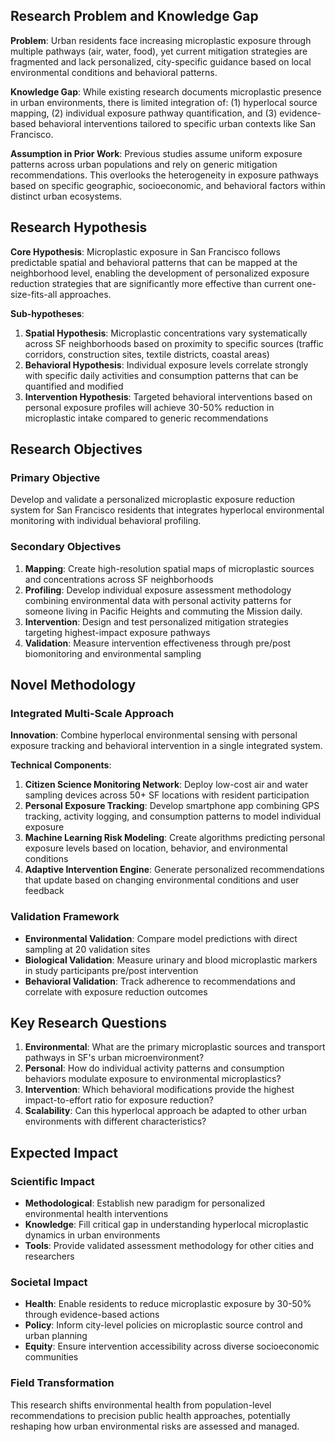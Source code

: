 ## Research Problem and Knowledge Gap

**Problem**: Urban residents face increasing microplastic exposure through multiple pathways (air, water, food), yet current mitigation strategies are fragmented and lack personalized, city-specific guidance based on local environmental conditions and behavioral patterns.

**Knowledge Gap**: While existing research documents microplastic presence in urban environments, there is limited integration of: (1) hyperlocal source mapping, (2) individual exposure pathway quantification, and (3) evidence-based behavioral interventions tailored to specific urban contexts like San Francisco.

**Assumption in Prior Work**: Previous studies assume uniform exposure patterns across urban populations and rely on generic mitigation recommendations. This overlooks the heterogeneity in exposure pathways based on specific geographic, socioeconomic, and behavioral factors within distinct urban ecosystems.

## Research Hypothesis

**Core Hypothesis**: Microplastic exposure in San Francisco follows predictable spatial and behavioral patterns that can be mapped at the neighborhood level, enabling the development of personalized exposure reduction strategies that are significantly more effective than current one-size-fits-all approaches.

**Sub-hypotheses**:

1. **Spatial Hypothesis**: Microplastic concentrations vary systematically across SF neighborhoods based on proximity to specific sources (traffic corridors, construction sites, textile districts, coastal areas)
2. **Behavioral Hypothesis**: Individual exposure levels correlate strongly with specific daily activities and consumption patterns that can be quantified and modified
3. **Intervention Hypothesis**: Targeted behavioral interventions based on personal exposure profiles will achieve 30-50% reduction in microplastic intake compared to generic recommendations

## Research Objectives

### Primary Objective

Develop and validate a personalized microplastic exposure reduction system for San Francisco residents that integrates hyperlocal environmental monitoring with individual behavioral profiling.

### Secondary Objectives

1. **Mapping**: Create high-resolution spatial maps of microplastic sources and concentrations across SF neighborhoods
2. **Profiling**: Develop individual exposure assessment methodology combining environmental data with personal activity patterns for someone living in Pacific Heights and commuting the Mission daily.
3. **Intervention**: Design and test personalized mitigation strategies targeting highest-impact exposure pathways
4. **Validation**: Measure intervention effectiveness through pre/post biomonitoring and environmental sampling

## Novel Methodology

### Integrated Multi-Scale Approach

**Innovation**: Combine hyperlocal environmental sensing with personal exposure tracking and behavioral intervention in a single integrated system.

**Technical Components**:

1. **Citizen Science Monitoring Network**: Deploy low-cost air and water sampling devices across 50+ SF locations with resident participation
2. **Personal Exposure Tracking**: Develop smartphone app combining GPS tracking, activity logging, and consumption patterns to model individual exposure
3. **Machine Learning Risk Modeling**: Create algorithms predicting personal exposure levels based on location, behavior, and environmental conditions
4. **Adaptive Intervention Engine**: Generate personalized recommendations that update based on changing environmental conditions and user feedback

### Validation Framework

* **Environmental Validation**: Compare model predictions with direct sampling at 20 validation sites
* **Biological Validation**: Measure urinary and blood microplastic markers in study participants pre/post intervention
* **Behavioral Validation**: Track adherence to recommendations and correlate with exposure reduction outcomes

## Key Research Questions

1. **Environmental**: What are the primary microplastic sources and transport pathways in SF's urban microenvironment?
2. **Personal**: How do individual activity patterns and consumption behaviors modulate exposure to environmental microplastics?
3. **Intervention**: Which behavioral modifications provide the highest impact-to-effort ratio for exposure reduction?
4. **Scalability**: Can this hyperlocal approach be adapted to other urban environments with different characteristics?

## Expected Impact

### Scientific Impact

* **Methodological**: Establish new paradigm for personalized environmental health interventions
* **Knowledge**: Fill critical gap in understanding hyperlocal microplastic dynamics in urban environments
* **Tools**: Provide validated assessment methodology for other cities and researchers

### Societal Impact

* **Health**: Enable residents to reduce microplastic exposure by 30-50% through evidence-based actions
* **Policy**: Inform city-level policies on microplastic source control and urban planning
* **Equity**: Ensure intervention accessibility across diverse socioeconomic communities

### Field Transformation

This research shifts environmental health from population-level recommendations to precision public health approaches, potentially reshaping how urban environmental risks are assessed and managed.